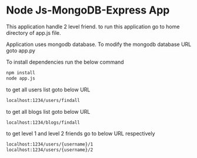 # Node Js-MongoDB-Express App

This application handle 2 level friend. 
to run this application go to home directory of app.js file. 

Application uses mongodb database. To modify the mongodb database URL goto app.py 

To install dependencies run the below command
```bash
npm install 
node app.js
```

to get all users list goto below URL
```bash
localhost:1234/users/findall
```

to get all blogs list goto below URL
```bash
localhost:1234/blogs/findall
```

to get level 1 and level 2 friends go to below URL respectively
```bash
localhost:1234/users/{username}/1
localhost:1234/users/{username}/2
```

